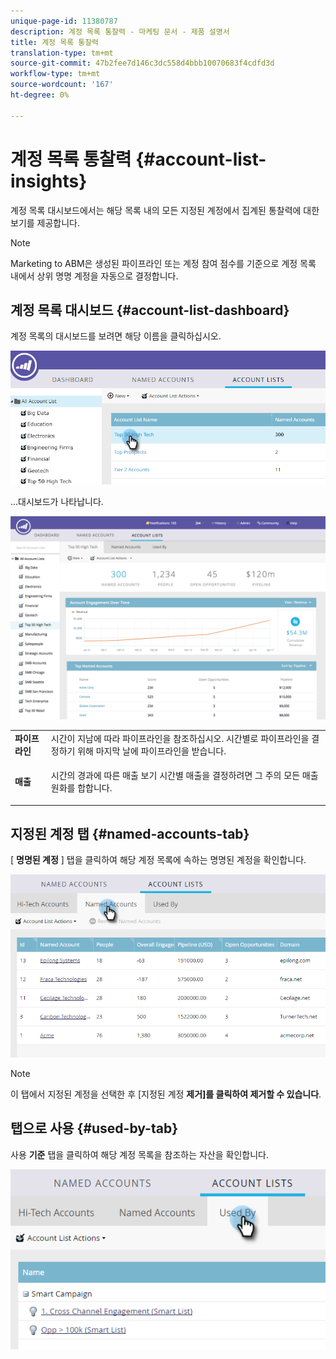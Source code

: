 ```yaml
---
unique-page-id: 11380787
description: 계정 목록 통찰력 - 마케팅 문서 - 제품 설명서
title: 계정 목록 통찰력
translation-type: tm+mt
source-git-commit: 47b2fee7d146c3dc558d4bbb10070683f4cdfd3d
workflow-type: tm+mt
source-wordcount: '167'
ht-degree: 0%

---
```



# 계정 목록 통찰력 {#account-list-insights}

계정 목록 대시보드에서는 해당 목록 내의 모든 지정된 계정에서 집계된 통찰력에 대한 보기를 제공합니다.

>[!NOTE]
>
>Marketing to ABM은 생성된 파이프라인 또는 계정 참여 점수를 기준으로 계정 목록 내에서 상위 명명 계정을 자동으로 결정합니다.

## 계정 목록 대시보드 {#account-list-dashboard}

계정 목록의 대시보드를 보려면 해당 이름을 클릭하십시오.

![](assets/one-new.png)

...대시보드가 나타납니다.

![](assets/two-new-1.png)

<table> 
 <tbody> 
  <tr> 
   <td colspan="1"><strong>파이프라인</strong></td> 
   <td colspan="1">시간이 지남에 따라 파이프라인을 참조하십시오. 시간별로 파이프라인을 결정하기 위해 마지막 날에 파이프라인을 받습니다.</td> 
  </tr> 
  <tr> 
   <td><strong>매출</strong></td> 
   <td><p>시간의 경과에 따른 매출 보기 시간별 매출을 결정하려면 그 주의 모든 매출 원화를 합합니다.</p></td> 
  </tr> 
 </tbody> 
</table>

## 지정된 계정 탭 {#named-accounts-tab}

[ **명명된 계정** ] 탭을 클릭하여 해당 계정 목록에 속하는 명명된 계정을 확인합니다.

![](assets/three-1.png)

>[!NOTE]
>
>이 탭에서 지정된 계정을 선택한 후 [지정된 계정 **제거]를 클릭하여 제거할 수 있습니다**.

## 탭으로 사용 {#used-by-tab}

사용 **기준** 탭을 클릭하여 해당 계정 목록을 참조하는 자산을 확인합니다.

![](assets/four-2.png)

